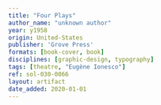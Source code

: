 ```yaml
---
title: "Four Plays"
author_name: "unknown author"
year: y1958
origin: United-States
publisher: 'Grove Press'
formats: [book-cover, book]
disciplines: [graphic-design, typography]
tags: [theatre, "Eugène Ionesco"]
ref: sol-030-0066
layout: artifact
date_added: 2020-01-01
---
```

